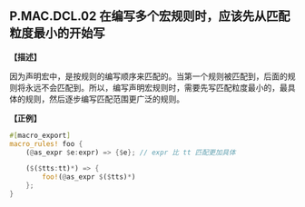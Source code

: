 ## P.MAC.DCL.02 在编写多个宏规则时，应该先从匹配粒度最小的开始写

**【描述】**

因为声明宏中，是按规则的编写顺序来匹配的。当第一个规则被匹配到，后面的规则将永远不会匹配到。所以，编写声明宏规则时，需要先写匹配粒度最小的，最具体的规则，然后逐步编写匹配范围更广泛的规则。

**【正例】**

```rust
#[macro_export]
macro_rules! foo {
    (@as_expr $e:expr) => {$e}; // expr 比 tt 匹配更加具体

    ($($tts:tt)*) => {
        foo!(@as_expr $($tts)*)
    };
}
```
